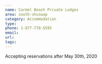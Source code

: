 ```yaml
---
name: Carmel Beach Private Lodges
area: south-shuswap
category: Accommodation
type:
phone: 1-877-778-5595
email:
url:
tags:
---
```


Accepting reservations after May 30th, 2020

